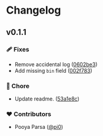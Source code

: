 # Changelog


## v0.1.1


### 🩹 Fixes

- Remove accidental log ([0602be3](https://github.com/unjs/untun/commit/0602be3))
- Add missing `bin` field ([002f783](https://github.com/unjs/untun/commit/002f783))

### 🏡 Chore

- Update readme. ([53a1e8c](https://github.com/unjs/untun/commit/53a1e8c))

### ❤️  Contributors

- Pooya Parsa ([@pi0](http://github.com/pi0))

